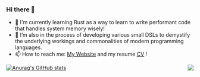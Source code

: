 ### Hi there 👋


- 🌱 I'm currently learning Rust as a way to learn to write performant code that handles system memory wisely!
- 🤔  I’m also in the process of developing various small DSLs to demystify the underlying workings and commonalities of modern programming languages.
- 📫 How to reach me: [My Website](https://l-const.com/) and my resume [CV](https://l-const.com/cv.pdf) !

[![Anurag's GitHub stats](https://github-readme-stats.vercel.app/api?username=l-const&theme=gotham&layout=compact&card_width=280&hide_border=true)](https://github.com/anuraghazra/github-readme-stats)<a href="https://github.com/anuraghazra/github-readme-stats"> <img align="right" src="https://github-readme-stats.vercel.app/api/top-langs/?username=l-const&exclude_repo=nand2tetris,blog&theme=gotham&layout=compact&card_width=280&hide_border=true&langs_count=8" />
</a>
